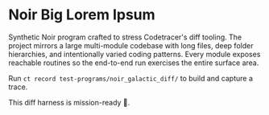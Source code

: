 # Noir Big Lorem Ipsum

Synthetic Noir program crafted to stress Codetracer's diff tooling. The project mirrors a large multi-module codebase with long files, deep folder hierarchies, and intentionally varied coding patterns. Every module exposes reachable routines so the end-to-end run exercises the entire surface area.

Run `ct record test-programs/noir_galactic_diff/` to build and capture a trace.

This diff harness is mission-ready 🚀.
